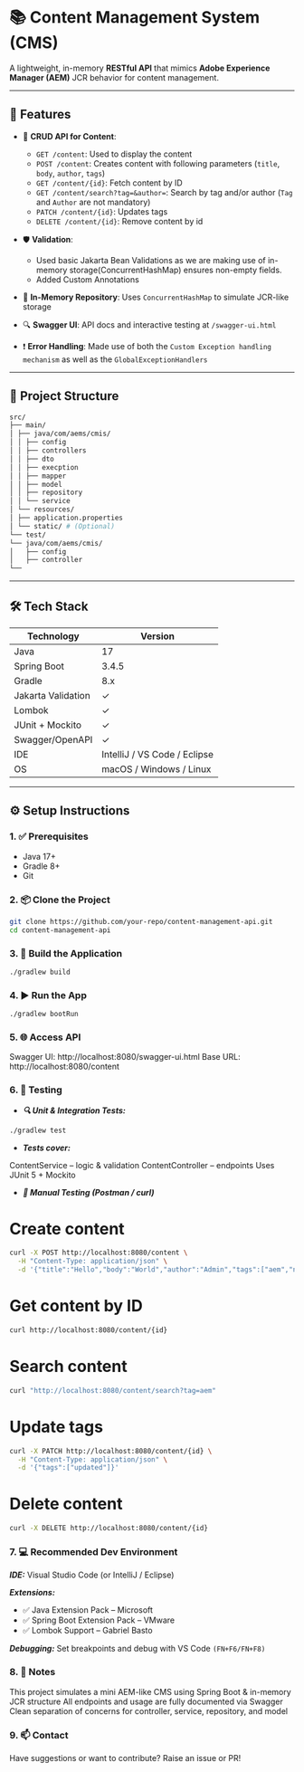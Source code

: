 # 📚 Content Management System (CMS)

A lightweight, in-memory **RESTful API** that mimics **Adobe Experience Manager (AEM)** JCR behavior for content management.

---

## 🚀 Features

- 📄 **CRUD API for Content**:
  - `GET /content`: Used to display the content
  - `POST /content`: Creates content with following parameters (`title`, `body`, `author`, `tags`)
  - `GET /content/{id}`: Fetch content by ID
  - `GET /content/search?tag=&author=`: Search by tag and/or author (`Tag` and `Author` are not mandatory)
  - `PATCH /content/{id}`: Updates tags
  - `DELETE /content/{id}`: Remove content by id

- 🛡️ **Validation**: 
  - Used basic Jakarta Bean Validations as we are making use of in-memory storage(ConcurrentHashMap) ensures non-empty fields.
  - Added Custom Annotations

- 💾 **In-Memory Repository**: Uses `ConcurrentHashMap` to simulate JCR-like storage

- 🔍 **Swagger UI**: API docs and interactive testing at `/swagger-ui.html`

- ❗ **Error Handling**: Made use of both the `Custom Exception handling mechanism` as well as the `GlobalExceptionHandlers`

---

## 🧱 Project Structure

```bash
src/
├── main/
│ ├── java/com/aems/cmis/
│ │ ├── config
│ │ ├── controllers
│ │ ├── dto
│ │ ├── execption
│ │ ├── mapper
│ │ ├── model  
│ │ ├── repository
│ │ └── service
│ └── resources/
│ ├── application.properties
│ └── static/ # (Optional)
└── test/
└── java/com/aems/cmis/
│   ├── config
│   ├── controller
└── 
```

---

## 🛠️ Tech Stack

| Technology        | Version     |
|-------------------|-------------|
| Java              | 17          |
| Spring Boot       | 3.4.5       |
| Gradle            | 8.x         |
| Jakarta Validation| ✓           |
| Lombok            | ✓           |
| JUnit + Mockito   | ✓           |
| Swagger/OpenAPI   | ✓           |
| IDE               | IntelliJ / VS Code / Eclipse |
| OS                | macOS / Windows / Linux       |

---

## ⚙️ Setup Instructions

### 1. ✅ Prerequisites
- Java 17+
- Gradle 8+
- Git

### 2. 📦 Clone the Project
```bash
git clone https://github.com/your-repo/content-management-api.git
cd content-management-api
```

### 3. 🔨 Build the Application
```bash
./gradlew build
```
### 4. ▶️ Run the App
```bash
./gradlew bootRun
```
### 5. 🌐 Access API
Swagger UI: http://localhost:8080/swagger-ui.html
Base URL: http://localhost:8080/content

### 6. 🧪 Testing

- ***🔍 Unit & Integration Tests:***
```bash
./gradlew test
```
- ***Tests cover:***

ContentService – logic & validation
ContentController – endpoints
Uses JUnit 5 + Mockito

- ***🧪 Manual Testing (Postman / curl)***
# Create content
```bash
curl -X POST http://localhost:8080/content \
  -H "Content-Type: application/json" \
  -d '{"title":"Hello","body":"World","author":"Admin","tags":["aem","news"]}'
```

# Get content by ID
```bash
curl http://localhost:8080/content/{id}
```
# Search content
```bash
curl "http://localhost:8080/content/search?tag=aem"
```
# Update tags
```bash
curl -X PATCH http://localhost:8080/content/{id} \
  -H "Content-Type: application/json" \
  -d '{"tags":["updated"]}'
```

# Delete content
```bash
curl -X DELETE http://localhost:8080/content/{id}
```
### 7. 💻 Recommended Dev Environment

***IDE:***
Visual Studio Code (or IntelliJ / Eclipse)   

***Extensions:***
- ✅ Java Extension Pack – Microsoft
- ✅ Spring Boot Extension Pack – VMware
- ✅ Lombok Support – Gabriel Basto

***Debugging:***
Set breakpoints and debug with VS Code `(FN+F6/FN+F8)`   


### 8. 📌 Notes

This project simulates a mini AEM-like CMS using Spring Boot & in-memory JCR structure
All endpoints and usage are fully documented via Swagger
Clean separation of concerns for controller, service, repository, and model

### 9. 📫 Contact

Have suggestions or want to contribute? Raise an issue or PR!
